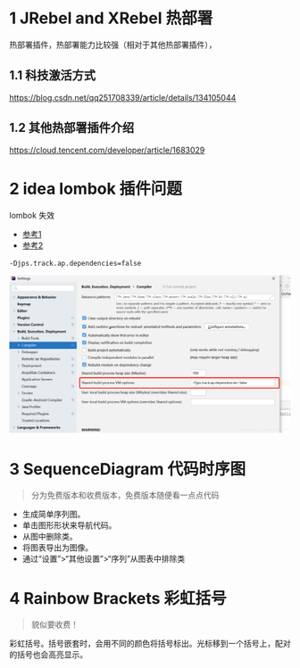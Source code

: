 # 1 JRebel and XRebel 热部署
热部署插件，热部署能力比较强（相对于其他热部署插件），

## 1.1 科技激活方式
https://blog.csdn.net/qq251708339/article/details/134105044
## 1.2 其他热部署插件介绍
https://cloud.tencent.com/developer/article/1683029

# 2 idea lombok 插件问题

lombok 失效
+ [参考1](https://www.jb51.net/article/202016.htm)
+ [参考2](https://blog.csdn.net/sinat_38719275/article/details/106453328)
```
-Djps.track.ap.dependencies=false
```
![](../idea配置/img/Pasted%20image%2020230818110440.png)


# 3 SequenceDiagram 代码时序图
> 分为免费版本和收费版本，免费版本随便看一点点代码

- 生成简单序列图。
- 单击图形形状来导航代码。
- 从图中删除类。
- 将图表导出为图像。
- 通过“设置”>“其他设置”>“序列”从图表中排除类

# 4 Rainbow Brackets 彩虹括号
> 貌似要收费！

彩虹括号。括号嵌套时，会用不同的颜色将括号标出。光标移到一个括号上，配对的括号也会高亮显示。